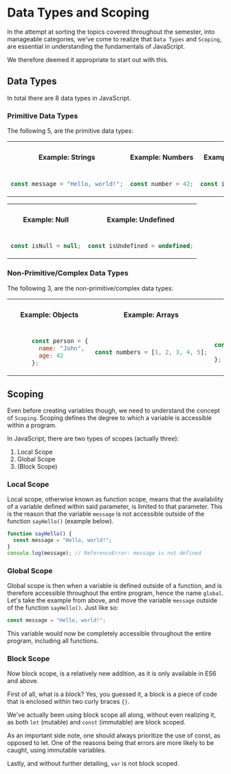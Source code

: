 # Data Types and Scoping

In the attempt at sorting the topics covered throughout the semester, into manageable categories, we've come to realize that `Data Types` and `Scoping`, are essential in understanding the fundamentals of JavaScript. 

We therefore deemed it appropriate to start out with this.

## Data Types

In total there are 8 data types in JavaScript.

### Primitive Data Types
The following 5, are the primitive data types:

<table>
  <tr>
    <th><h4>Example: Strings</h4></th>
    <th><h4>Example: Numbers</h4></th>
    <th><h4>Example: Booleans</h4></th>
  </tr>
  <tr>
    <td>

```javascript
const message = "Hello, world!";
```
  </td>
    <td>
      
```javascript
const number = 42;
```
  </td>
    <td>
      
```javascript
const isTrue = true;
```
  </td>
  </tr>
</table>


<table>
  <tr>
    <th><h4>Example: Null</h4></th>
    <th><h4>Example: Undefined</h4></th>
  </tr>
  <tr>
    <td>
      
```javascript
const isNull = null;
```
  </td>
    <td>
      
```javascript
const isUndefined = undefined;
```
  </td>
  </tr>
</table>



### Non-Primitive/Complex Data Types

The following 3, are the non-primitive/complex data types:


<table>
  <tr>
    <th><h4>Example: Objects</h4></th>
    <th><h4>Example: Arrays</h4></th>
    <th><h4>Example: Functions</h4></th>
  </tr>
  <tr>
    <td>

```javascript
      const person = {
        name: "John",
        age: 42
      };
```
  </td>
    <td>
      
```javascript
const numbers = [1, 2, 3, 4, 5];
```
  </td>
    <td>
      
```javascript
const sayHello = function() {
    console.log("Hello, world!");
};
```
  </td>
  </tr>
</table>


## Scoping

Even before creating variables though, we need to understand the concept of `Scoping`.
Scoping defines the degree to which a variable is accessible within a program.

In JavaScript, there are two types of scopes (actually three):

1. Local Scope
2. Global Scope
3. (Block Scope)

### Local Scope

Local scope, otherwise known as function scope, means that the availability of a variable defined within said parameter, is limited to that parameter.
This is the reason that the variable `message` is not accessible outside of the function `sayHello()` (example below).

```javascript
function sayHello() {
  const message = "Hello, world!";
}
console.log(message); // ReferenceError: message is not defined
```


### Global Scope

Global scope is then when a variable is defined outside of a function, and is therefore accessible throughout the entire program, hence the name `global`.
Let's take the example from above, and move the variable `message` outside of the function `sayHello()`.
Just like so:

```javascript
const message = "Hello, world!";
```

This variable would now be completely accessible throughout the entire program, including all functions.



### Block Scope

Now block scope, is a relatively new addition, as it is only available in ES6 and above.

First of all, what is a block?
Yes, you guessed it, a block is a piece of code that is enclosed within two curly braces `{}`.

We've actually been using block scope all along, without even realizing it, as both `let` (mutable) and `const` (immutable) are block scoped.

As an important side note, one should always prioritize the use of const, as opposed to let.
One of the reasons being that errors are more likely to be caught, using immutable variables.


Lastly, and without further detailing, `var` is not block scoped.



